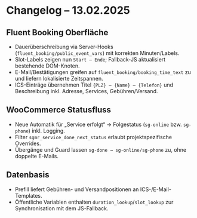 # Changelog – 13.02.2025

## Fluent Booking Oberfläche
- Dauerüberschreibung via Server-Hooks (`fluent_booking/public_event_vars`) mit korrekten Minuten/Labels.
- Slot-Labels zeigen nun `Start – Ende`; Fallback-JS aktualisiert bestehende DOM-Knoten.
- E-Mail/Bestätigungen greifen auf `fluent_booking/booking_time_text` zu und liefern lokalisierte Zeitspannen.
- ICS-Einträge übernehmen Titel `{PLZ} – {Name} – {Telefon}` und Beschreibung inkl. Adresse, Services, Gebühren/Versand.

## WooCommerce Statusfluss
- Neue Automatik für „Service erfolgt“ → Folgestatus (`sg-online` bzw. `sg-phone`) inkl. Logging.
- Filter `sgmr_service_done_next_status` erlaubt projektspezifische Overrides.
- Übergänge und Guard lassen `sg-done → sg-online/sg-phone` zu, ohne doppelte E-Mails.

## Datenbasis
- Prefill liefert Gebühren- und Versandpositionen an ICS-/E-Mail-Templates.
- Öffentliche Variablen enthalten `duration_lookup`/`slot_lookup` zur Synchronisation mit dem JS-Fallback.
